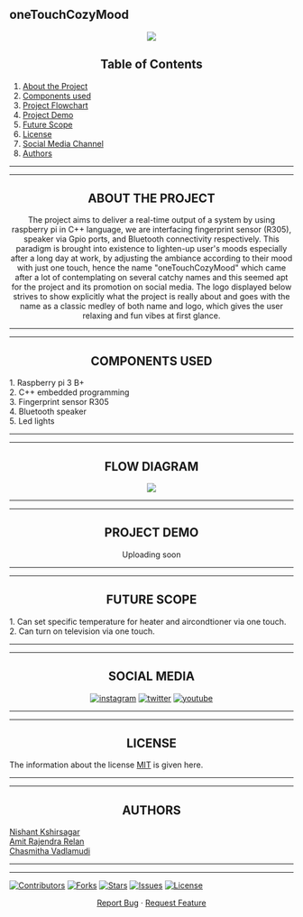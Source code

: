 ## oneTouchCozyMood

<div align="center">
 
 
 ![](https://github.com/Nishant-web/oneTouchCozyMood/blob/main/IMG_0050.jpeg)
 
 
 ## **Table of Contents**
 
 <div align="left">
  
 1. [About the Project](#about-the-project) <br/>
 2. [Components used](#components-used) <br/>
 2. [Project Flowchart](#flow-diagram) <br/>
 3. [Project Demo](#project-demo) <br/>
 4. [Future Scope](#future-scope) <br/>
 5. [License](#license)  <br/>
 5. [Social Media Channel](#social-media) <br/>
 6. [Authors](#authors) <br/>
 
  <div align="center">
 
   -----
   -----
   
 ## **ABOUT THE PROJECT**
  
  The project aims to deliver a real-time output of a system by using raspberry pi in C++ language, we are interfacing fingerprint sensor (R305), speaker via Gpio ports, and Bluetooth connectivity respectively. This paradigm is brought into existence to lighten-up user's moods especially after a long day at work, by adjusting the ambiance according to their mood with just one touch, hence the name "oneTouchCozyMood" which came after a lot of contemplating on several catchy names and this seemed apt for the project and its promotion on social media. The logo displayed below strives to show explicitly what the project is really about and goes with the name as a classic medley of both name and logo, which gives the user relaxing and fun vibes at first glance.

 -----
 -----
  ## **COMPONENTS USED**
 
 <div align="left">
 1. Raspberry pi 3 B+ <br/>
 2. C++ embedded programming  <br/>
 3. Fingerprint sensor R305  <br/>
 4. Bluetooth speaker  <br/>
 5. Led lights <br/>
 
 <div align="center">
  
  -----
  -----
  
  
  
## **FLOW DIAGRAM**
   
  ![](https://github.com/Nishant-web/oneTouchCozyMood/blob/main/EB5AA2D1-B228-45EA-9A8C-F5E603E43BAF.jpeg)
 
 <div align="center">
  
  -----
  -----
  
## **PROJECT DEMO**  
  Uploading soon
  
  -----
  -----
  
## **FUTURE SCOPE**
  
   <div align="left">
  1. Can set specific temperature for heater and aircondtioner via one touch. <br/>
  2. Can turn on television via one touch.
  
  <div align="center">
  
   -----
   -----
## **SOCIAL MEDIA**
<div align="center">
 
 [![instagram](https://upload.wikimedia.org/wikipedia/commons/thumb/a/a5/Instagram_icon.png/128px-Instagram_icon.png)](https://www.instagram.com/one_touch_cozy_mood/)
 [![twitter](https://cdn.iconscout.com/icon/free/png-128/twitter-203-493159.png)](https://twitter.com/touch_cozy_mood)
 [![youtube](https://github.com/Nishant-web/oneTouchCozyMood/blob/main/Logos/Yotube%20Logo.jpeg)](https://www.youtube.com/channel/UCGz5qoQ1cUQMT-c8PuJZ9TA)
 
   -----
   -----
## **LICENSE**
<div align="left">
 
 The information about the license [MIT](https://choosealicense.com/licenses/mit/) is given here.
 
   -----
   -----
 
  <div align="center">
   
   
   
   
 ## **AUTHORS**
  
 <div align="left">
  
   [Nishant Kshirsagar](https://github.com/Nishant-web)   </br>
   [Amit Rajendra Relan](https://github.com/amitrelan238) </br>
   [Chasmitha Vadlamudi](https://github.com/Chasmithav)   </br>

  
  -----
  -----
  
 
  
  [![Contributors](https://img.shields.io/github/contributors/andretsolkas/oneTouchCozyMood.svg?style=for-the-badge)](https://github.com/andretsolkas/oneTouchCozyMood/graphs/contributors)
  [![Forks](https://img.shields.io/github/forks/andretsolkas/oneTouchCozyMood.svg?style=for-the-badge)](https://github.com/andretsolkas/oneTouchCozyMood/network/members)
  [![Stars](https://img.shields.io/github/stars/andretsolkas/oneTouchCozyMood.svg?style=for-the-badge)](https://github.com/andretsolkas/oneTouchCozyMood/stargazers)
  [![Issues](https://img.shields.io/github/issues/andretsolkas/oneTouchCozyMood.svg?style=for-the-badge)](https://github.com/andretsolkas/oneTouchCozyMood/issues)
  [![License](https://img.shields.io/github/license/andretsolkas/oneTouchCozyMood.svg?style=for-the-badge)](https://github.com/andretsolkas/oneTouchCozyMood/blob/main/LICENSE)
  
</div>

<div align="center">
  
  <a href="https://github.com/andretsolkas/oneTouchCozyMood/issues">Report Bug</a>
  ·
  <a href="https://github.com/andretsolkas/oneTouchCozyMood/issues">Request Feature</a>
  
</div>
